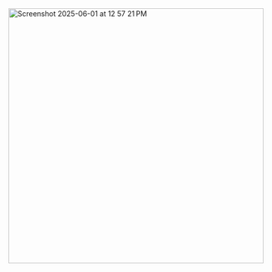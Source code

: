 <img width="504" alt="Screenshot 2025-06-01 at 12 57 21 PM" src="https://github.com/user-attachments/assets/2d42e7d1-4202-44b7-9f1e-3cb9aa4b969b" />
